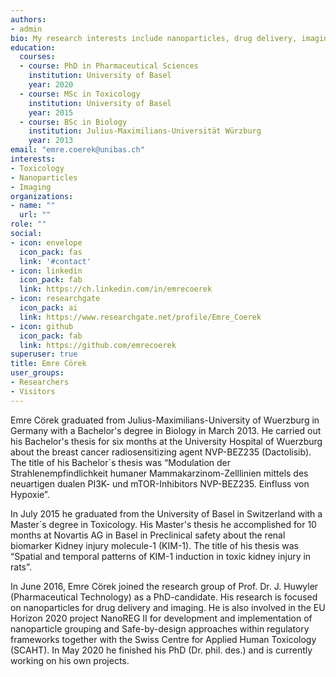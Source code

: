 ```yaml
---
authors:
- admin
bio: My research interests include nanoparticles, drug delivery, imaging, and toxicology.
education:
  courses:
  - course: PhD in Pharmaceutical Sciences
    institution: University of Basel
    year: 2020
  - course: MSc in Toxicology
    institution: University of Basel
    year: 2015
  - course: BSc in Biology
    institution: Julius-Maximilians-Universität Würzburg
    year: 2013
email: "emre.coerek@unibas.ch"
interests:
- Toxicology
- Nanoparticles
- Imaging
organizations:
- name: ""
  url: ""
role: ""
social:
- icon: envelope
  icon_pack: fas
  link: '#contact'
- icon: linkedin
  icon_pack: fab
  link: https://ch.linkedin.com/in/emrecoerek
- icon: researchgate
  icon_pack: ai
  link: https://www.researchgate.net/profile/Emre_Coerek
- icon: github
  icon_pack: fab
  link: https://github.com/emrecoerek
superuser: true
title: Emre Cörek
user_groups:
- Researchers
- Visitors
---
```


Emre Cörek graduated from Julius-Maximilians-University of Wuerzburg in Germany with a Bachelor's degree in Biology in March 2013. He carried out his Bachelor's thesis for six months at the University Hospital of Wuerzburg about the breast cancer radiosensitizing agent NVP-BEZ235 (Dactolisib). The title of his Bachelor`s thesis was “Modulation der Strahlenempfindlichkeit humaner Mammakarzinom-Zelllinien mittels des neuartigen dualen PI3K- und mTOR-Inhibitors NVP-BEZ235. Einfluss von Hypoxie”.

In July 2015 he graduated from the University of Basel in Switzerland with a Master`s degree in Toxicology. His Master's thesis he accomplished for 10 months at Novartis AG in Basel in Preclinical safety about the renal biomarker Kidney injury molecule-1 (KIM-1). The title of his thesis was “Spatial and temporal patterns of KIM-1 induction in toxic kidney injury in rats”.

In June 2016, Emre Cörek joined the research group of Prof. Dr. J. Huwyler (Pharmaceutical Technology) as a PhD-candidate. His research is focused on nanoparticles for drug delivery and imaging. He is also involved in the EU Horizon 2020 project NanoREG II for development and implementation of nanoparticle grouping and Safe-by-design approaches within regulatory frameworks together with the Swiss Centre for Applied Human Toxicology (SCAHT). 
In May 2020 he finished his PhD (Dr. phil. des.) and is currently working on his own projects.
